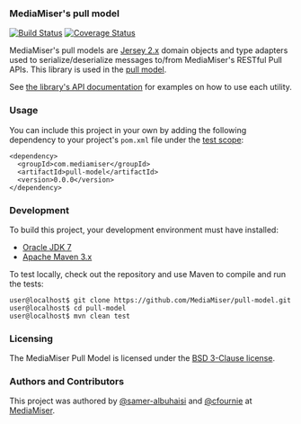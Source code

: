 ### MediaMiser's pull model

[![Build Status](https://travis-ci.org/MediaMiser/pull-model.svg?branch=master)](https://travis-ci.org/MediaMiser/pull-model)
[![Coverage Status](https://coveralls.io/repos/MediaMiser/pull-model/badge.png)](https://coveralls.io/r/MediaMiser/pull-model)

MediaMiser's pull models are [Jersey 2.x](https://jersey.java.net/) domain objects and type adapters used to serialize/deserialize messages to/from MediaMiser's RESTful Pull APIs.  This library is used in the [pull model](http://mediamiser.github.io/pull-model/).

See [the library's API documentation](http://mediamiser.github.io/pull-model/apidocs/index.html) for examples on how to use each utility.


### Usage
You can include this project in your own by adding the following dependency to your project's `pom.xml` file under the <a href="https://maven.apache.org/guides/introduction/introduction-to-dependency-mechanism.html#Dependency_Scope">test scope</a>:

```
<dependency>
  <groupId>com.mediamiser</groupId>
  <artifactId>pull-model</artifactId>
  <version>0.0.0</version>
</dependency>
```


### Development
To build this project, your development environment must have installed:

* [Oracle JDK 7](http://www.oracle.com/technetwork/java/javase/downloads/index.html)
* [Apache Maven 3.x](http://maven.apache.org/)

To test locally, check out the repository and use Maven to compile and run the tests:

```
user@localhost$ git clone https://github.com/MediaMiser/pull-model.git
user@localhost$ cd pull-model
user@localhost$ mvn clean test
```


### Licensing
The MediaMiser Pull Model is licensed under the [BSD 3-Clause license](LICENSE.md).


### Authors and Contributors
This project was authored by [@samer-albuhaisi](https://github.com/samer-albuhaisi) and [@cfournie](https://github.com/cfournie) at [MediaMiser](https://github.com/MediaMiser).
